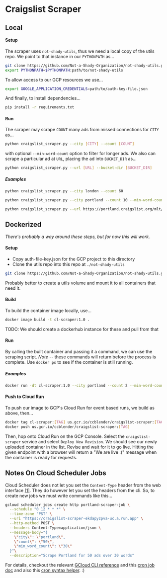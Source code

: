 # Craigslist Scraper

## Local
#### Setup
The scraper uses `not-shady-utils`, thus we need a local copy of the utils repo. We point to that instance in our `PYTHONPATH` as...

```bash
git clone https://github.com/Not-a-Shady-Organization/not-shady-utils.git
export PYTHONPATH=$PYTHONPATH:path/to/not-shady-utils
```

To allow access to our GCP resources we use...

```bash
export GOOGLE_APPLICATION_CREDENTIALS=path/to/auth-key-file.json
```

And finally, to install dependencies...

```bash
pip install -r requirements.txt
```

#### Run
The scraper may scrape `COUNT` many ads from missed connections for `CITY` as...

```bash
python craigslist_scraper.py --city [CITY] --count [COUNT]
```

with optional `--min-word-count` option to filter for longer ads. We also can scrape a particular ad at `URL`, placing the ad into `BUCKET_DIR` as...

```bash
python craigslist_scraper.py --url [URL] --bucket-dir [BUCKET_DIR]
```

##### Examples
```bash
python craigslist_scraper.py --city london --count 60
```

```bash
python craigslist_scraper.py --city portland --count 10 --min-word-count 50
```

```bash
python craigslist_scraper.py --url https://portland.craigslist.org/mlt/mis/d/portland-heather-red-haired-beauty/7042927716.html --bucket-dir awesome-ads
```

## Dockerized
*There's probably a way around these steps, but for now this will work.*

#### Setup
- Copy auth-file-key.json for the GCP project to this directory
- Clone the utils repo into this repo at `./not-shady-utils`

```bash
git clone https://github.com/Not-a-Shady-Organization/not-shady-utils.git
```

Probably better to create a utils volume and mount it to all containers that need it.

#### Build
To build the container image locally, use...

```bash
docker image build -t cl-scraper:1.0 .
```

TODO: We should create a dockerhub instance for these and pull from that

#### Run
By calling the built container and passing it a command, we can use the scraping script. *Note* -- these commands will return before the process is complete. Use `docker ps` to see if the container is still running.

##### Examples
```bash
docker run -dt cl-scraper:1.0 --city portland --count 2 --min-word-count 30
```

#### Push to Cloud Run
To push our image to GCP's Cloud Run for event based runs, we build as above, then...

```bash
docker tag cl-scraper:[TAG] us.gcr.io/ccblender/craigslist-scraper:[TAG]
docker push us.gcr.io/ccblender/craigslist-scraper:[TAG]
```

Then, hop onto Cloud Run on the GCP Console. Select the `craigslist-scraper` service and select `Deploy New Revision`. We should see our newly uploaded container in the list. Revise and wait for it to go live. Hitting the given endpoint with a browser will return a "We are live :)" message when the container is ready for requests.


## Notes On Cloud Scheduler Jobs
Cloud Scheduler does not let you set the `Content-Type` header from the web interface [[1]](https://stackoverflow.com/questions/53216177/http-triggering-cloud-function-with-cloud-scheduler). They do however let you set the headers from the cli. So, to create new jobs we must write commands like this...

```bash
gcloud scheduler jobs create http portland-scraper-job \
  --schedule "0 12 * * *" \
  --time-zone "PST" \
  --uri "https://craigslist-scraper-ekdapyzpva-uc.a.run.app" \
  --http-method POST \
  --headers Content-Type=application/json \
  --message-body="{
    \"city\": \"portland\",
    \"count\": \"50\",
    \"min_word_count\": \"30\"
  }"\
  --description="Scrape Portland for 50 ads over 30 words"
```

For details, checkout the relevant [GCloud CLI reference](https://cloud.google.com/sdk/gcloud/reference/scheduler/jobs/create/pubsub) and this [cron job doc](https://cloud.google.com/scheduler/docs/creating#) and also this [cron syntax helper](https://crontab.guru/every-day-8am). :)
